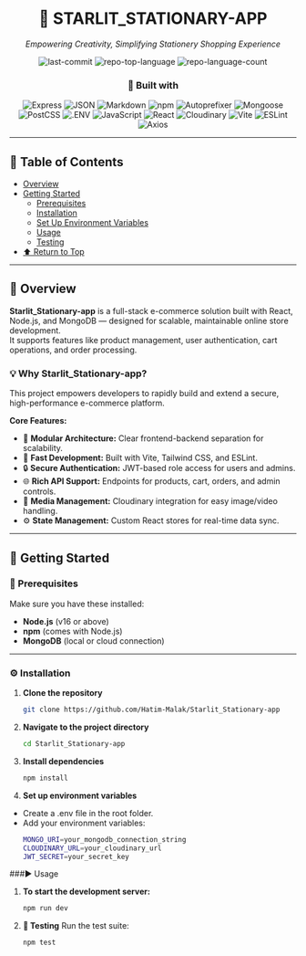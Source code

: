 <div align="center">

# 🌟 STARLIT_STATIONARY-APP  
*Empowering Creativity, Simplifying Stationery Shopping Experience*

![last-commit](https://img.shields.io/github/last-commit/Hatim-Malak/Starlit_Stationary-app?style=flat&logo=git&logoColor=white&color=0080ff)
![repo-top-language](https://img.shields.io/github/languages/top/Hatim-Malak/Starlit_Stationary-app?style=flat&color=0080ff)
![repo-language-count](https://img.shields.io/github/languages/count/Hatim-Malak/Starlit_Stationary-app?style=flat&color=0080ff)

### 🧰 Built with
![Express](https://img.shields.io/badge/Express-000000.svg?style=flat&logo=Express&logoColor=white)
![JSON](https://img.shields.io/badge/JSON-000000.svg?style=flat&logo=JSON&logoColor=white)
![Markdown](https://img.shields.io/badge/Markdown-000000.svg?style=flat&logo=Markdown&logoColor=white)
![npm](https://img.shields.io/badge/npm-CB3837.svg?style=flat&logo=npm&logoColor=white)
![Autoprefixer](https://img.shields.io/badge/Autoprefixer-DD3735.svg?style=flat&logo=Autoprefixer&logoColor=white)
![Mongoose](https://img.shields.io/badge/Mongoose-F04D35.svg?style=flat&logo=Mongoose&logoColor=white)
![PostCSS](https://img.shields.io/badge/PostCSS-DD3A0A.svg?style=flat&logo=PostCSS&logoColor=white)
![.ENV](https://img.shields.io/badge/.ENV-ECD53F.svg?style=flat&logo=dotenv&logoColor=black)
![JavaScript](https://img.shields.io/badge/JavaScript-F7DF1E.svg?style=flat&logo=JavaScript&logoColor=black)
![React](https://img.shields.io/badge/React-61DAFB.svg?style=flat&logo=React&logoColor=black)
![Cloudinary](https://img.shields.io/badge/Cloudinary-3448C5.svg?style=flat&logo=Cloudinary&logoColor=white)
![Vite](https://img.shields.io/badge/Vite-646CFF.svg?style=flat&logo=Vite&logoColor=white)
![ESLint](https://img.shields.io/badge/ESLint-4B32C3.svg?style=flat&logo=ESLint&logoColor=white)
![Axios](https://img.shields.io/badge/Axios-5A29E4.svg?style=flat&logo=Axios&logoColor=white)

</div>

---

## 📑 Table of Contents
- [Overview](#overview)
- [Getting Started](#getting-started)
  - [Prerequisites](#prerequisites)
  - [Installation](#installation)
  - [Set Up Environment Variables](#set-up-environment-variables)
  - [Usage](#usage)
  - [Testing](#testing)
- [⬆ Return to Top](#top)

---

## 🧭 Overview
**Starlit_Stationary-app** is a full-stack e-commerce solution built with React, Node.js, and MongoDB — designed for scalable, maintainable online store development.  
It supports features like product management, user authentication, cart operations, and order processing.

### 💡 Why Starlit_Stationary-app?
This project empowers developers to rapidly build and extend a secure, high-performance e-commerce platform.

**Core Features:**
- 🧩 **Modular Architecture:** Clear frontend-backend separation for scalability.  
- 🚀 **Fast Development:** Built with Vite, Tailwind CSS, and ESLint.  
- 🔒 **Secure Authentication:** JWT-based role access for users and admins.  
- 🌐 **Rich API Support:** Endpoints for products, cart, orders, and admin controls.  
- 🎨 **Media Management:** Cloudinary integration for easy image/video handling.  
- ⚙️ **State Management:** Custom React stores for real-time data sync.

---

## 🚀 Getting Started

### 🧱 Prerequisites
Make sure you have these installed:
- **Node.js** (v16 or above)
- **npm** (comes with Node.js)
- **MongoDB** (local or cloud connection)

---

### ⚙️ Installation

1. **Clone the repository**
   ```bash
   git clone https://github.com/Hatim-Malak/Starlit_Stationary-app

2. **Navigate to the project directory**
   ```bash
   cd Starlit_Stationary-app

3. **Install dependencies**
   ```bash
   npm install

4. **Set up environment variables**

- Create a .env file in the root folder.
- Add your environment variables:
   ```bash
   MONGO_URI=your_mongodb_connection_string
   CLOUDINARY_URL=your_cloudinary_url
   JWT_SECRET=your_secret_key

###▶️ Usage
1. **To start the development server:**
    ```bash
    npm run dev
2. **🧪 Testing**
Run the test suite:
   ```bash
   npm test
   
